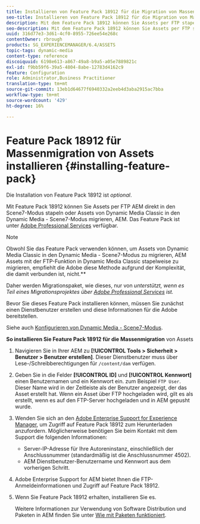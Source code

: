 ```yaml
---
title: Installieren von Feature Pack 18912 für die Migration von Massenelementen
seo-title: Installieren von Feature Pack 18912 für die Migration von Massenelementen
description: Mit dem Feature Pack 18912 können Sie Assets per FTP stapelweise erfassen oder Assets von Dynamic Media Classic nach Dynamic Media AEM migrieren. Dieses optionale Feature Pack ist über den Adobe-Support verfügbar.
seo-description: Mit dem Feature Pack 18912 können Sie Assets per FTP stapelweise erfassen oder Assets von Dynamic Media Classic nach Dynamic Media AEM migrieren. Dieses optionale Feature Pack ist über den Adobe-Support verfügbar.
uuid: 316d77e3-3d61-4cf0-8955-726ee54e268c
contentOwner: rbrough
products: SG_EXPERIENCEMANAGER/6.4/ASSETS
topic-tags: dynamic-media
content-type: reference
discoiquuid: 6198e613-a867-49a8-b9a5-a05e7889821c
exl-id: f9bb59f6-39a5-4804-8abe-12783d4162c9
feature: Configuration
role: Administrator,Business Practitioner
translation-type: tm+mt
source-git-commit: 13eb1d64677f6940332a2eeb4d3aba2915ac7bba
workflow-type: tm+mt
source-wordcount: '429'
ht-degree: 16%

---
```


# Feature Pack 18912 für Massenmigration von Assets installieren {#installing-feature-pack}

Die Installation von Feature Pack 18912 ist _optional_.

Mit Feature Pack 18912 können Sie Assets per FTP AEM direkt in den Scene7-Modus stapeln oder Assets von Dynamic Media Classic in den Dynamic Media - Scene7-Modus migrieren, AEM. Das Feature Pack ist unter [Adobe Professional Services](https://www.adobe.com/de/experience-cloud/consulting-services.html) verfügbar.

>[!NOTE]
>
>Obwohl Sie das Feature Pack verwenden können, um Assets von Dynamic Media Classic in den Dynamic Media - Scene7-Modus zu migrieren, AEM Assets mit der FTP-Funktion in Dynamic Media Classic stapelweise zu migrieren, empfiehlt die Adobe diese Methode aufgrund der Komplexität, die damit verbunden ist, nicht.**
>
>Daher werden Migrationspaket, wie dieses, nur von *unterstützt, wenn es Teil eines Migrationsprojektes über [Adobe Professional Services](https://www.adobe.com/experience-cloud/consulting-services.html) ist.*

Bevor Sie dieses Feature Pack installieren können, müssen Sie zunächst einen Dienstbenutzer erstellen und diese Informationen für die Adobe bereitstellen.

Siehe auch [Konfigurieren von Dynamic Media - Scene7-Modus](https://helpx.adobe.com/experience-manager/6-4/assets/using/config-dms7.html).

**So installieren Sie Feature Pack 18912 für die Massenmigration** von Assets

1. Navigieren Sie in Ihrer AEM zu **[!UICONTROL Tools > Sicherheit > Benutzer > Benutzer erstellen]**. Dieser Dienstbenutzer muss über Lese-/Schreibberechtigungen für `/content/dam` verfügen.
1. Geben Sie in die Felder **[!UICONTROL ID]** und **[!UICONTROL Kennwort]** einen Benutzernamen und ein Kennwort ein. zum Beispiel `FTP User`. Dieser Name wird in der Zeitleiste als der Benutzer angezeigt, der das Asset erstellt hat. Wenn ein Asset über FTP hochgeladen wird, gilt es als erstellt, wenn es auf den FTP-Server hochgeladen und in AEM gepusht wurde.
1. Wenden Sie sich an den [Adobe Enterprise Support for Experience Manager](https://helpx.adobe.com/de/contact/enterprise-support.ec.html), um Zugriff auf Feature Pack 18912 zum Herunterladen anzufordern. Möglicherweise benötigen Sie beim Kontakt mit dem Support die folgenden Informationen:

   * Server-IP-Adresse für Ihre Autoreninstanz, einschließlich der Anschlussnummer (standardmäßig ist die Anschlussnummer 4502).
   * AEM Dienstbenutzer-Benutzername und Kennwort aus dem vorherigen Schritt.

1. Adobe Enterprise Support for AEM bietet Ihnen die FTP-Anmeldeinformationen und Zugriff auf Feature Pack 18912.

1. Wenn Sie Feature Pack 18912 erhalten, installieren Sie es.

   Weitere Informationen zur Verwendung von Software Distribution und Paketen in AEM finden Sie unter [Wie mit Paketen funktioniert](/help/sites-administering/package-manager.md).
